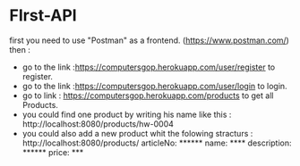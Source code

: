 # FIrst-API

first you need to use "Postman" as a frontend. (https://www.postman.com/)
then :
- go to the link :https://computersgop.herokuapp.com/user/register to register.
- go to the link :https://computersgop.herokuapp.com/user/login to login.
- go to link : https://computersgop.herokuapp.com/products to get all Products.
- you could find one product by writing his name like this : http://localhost:8080/products/hw-0004
- you could also add a new product whit the folowing stracturs :
    http://localhost:8080/products/
      articleNo: ******
      name: ****
      description: ******
      price: ***
      
      
  
